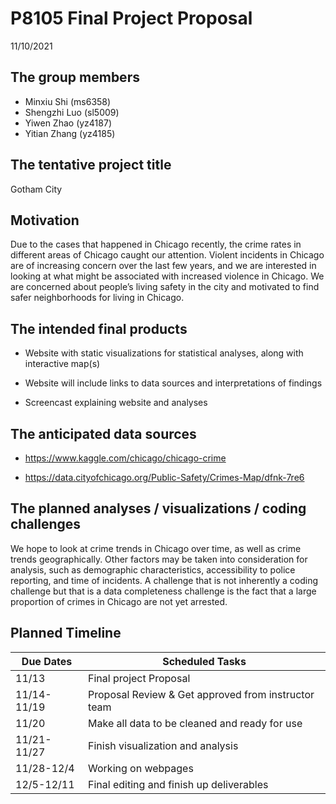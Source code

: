 P8105 Final Project Proposal
================
11/10/2021

## The group members

-   Minxiu Shi (ms6358)
-   Shengzhi Luo (sl5009)
-   Yiwen Zhao (yz4187)
-   Yitian Zhang (yz4185)

## The tentative project title

Gotham City

## Motivation

Due to the cases that happened in Chicago recently, the crime rates in
different areas of Chicago caught our attention. Violent incidents in
Chicago are of increasing concern over the last few years, and we are
interested in looking at what might be associated with increased
violence in Chicago. We are concerned about people’s living safety in
the city and motivated to find safer neighborhoods for living in
Chicago.

## The intended final products

-   Website with static visualizations for statistical analyses, along
    with interactive map(s)

-   Website will include links to data sources and interpretations of
    findings

-   Screencast explaining website and analyses

## The anticipated data sources

-   <https://www.kaggle.com/chicago/chicago-crime>

-   <https://data.cityofchicago.org/Public-Safety/Crimes-Map/dfnk-7re6>

## The planned analyses / visualizations / coding challenges

We hope to look at crime trends in Chicago over time, as well as crime
trends geographically. Other factors may be taken into consideration for
analysis, such as demographic characteristics, accessibility to police
reporting, and time of incidents. A challenge that is not inherently a
coding challenge but that is a data completeness challenge is the fact
that a large proportion of crimes in Chicago are not yet arrested.

## Planned Timeline

| Due Dates   | Scheduled Tasks                                     |
|-------------|-----------------------------------------------------|
| 11/13       | Final project Proposal                              |
| 11/14-11/19 | Proposal Review & Get approved from instructor team |
| 11/20       | Make all data to be cleaned and ready for use       |
| 11/21-11/27 | Finish visualization and analysis                   |
| 11/28-12/4  | Working on webpages                                 |
| 12/5-12/11  | Final editing and finish up deliverables            |
